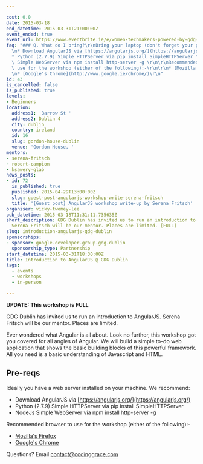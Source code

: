 ```yaml
---

cost: 0.0
date: 2015-03-18
end_datetime: 2015-03-31T21:00:00Z
event_ended: true
event_url: https://www.eventbrite.ie/e/women-techmakers-powered-by-gdg-dublin-tickets-15748414933
faq: "### Q. What do I bring?\r\nBring your laptop (don't forget your power).\r\n\r\
  \n* Download AngularJS via [https://angularjs.org/](https://angularjs.org/)\r\n\
  * Python (2.7.9) Simple HTTPServer via pip install SimpleHTTPServer \r\n* NodeJs\
  \ Simple WebServer via npm install http-server -g \r\n\r\nRecommended browser to\
  \ use for the workshop (either of the following):-\r\n\r\n* [Mozilla's Firefox](https://www.mozilla.org/en-US/firefox/new/)\r\
  \n* [Google's Chrome](http://www.google.ie/chrome/)\r\n"
id: 43
is_cancelled: false
is_published: true
levels:
- Beginners
location:
  address1: 'Barrow St '
  address2: Dublin 4
  city: dublin
  country: ireland
  id: 16
  slug: gordon-house-dublin
  venue: 'Gordon House, '
mentors:
- serena-fritsch
- robert-campion
- ksawery-glab
news_posts:
- id: 72
  is_published: true
  published: 2015-04-29T13:00:00Z
  slug: guest-post-angularjs-workshop-write-serena-fritsch
  title: '[Guest post] AngularJS workshop write-up by Serena Fritsch'
organiser: vicky-twomey-lee
pub_datetime: 2015-03-18T11:31:11.735635Z
short_description: GDG Dublin has invited us to run an introduction to AngularJS.
  Serena Fritsch will be our mentor. Places are limited. [FULL]
slug: introduction-angularjs-gdg-dublin
sponsorships:
- sponsor: google-developer-group-gdg-dublin
  sponsorship_type: Partnership
start_datetime: 2015-03-31T18:30:00Z
title: Introduction to AngularJS @ GDG Dublin
tags:
  - events
  - workshops
  - in-person

---
```


**UPDATE: This workshop is FULL**

GDG Dublin has invited us to run an introduction to AngularJS. Serena Fritsch will be our mentor. Places are limited.

Ever wondered what Angular is all about. Look no further, this workshop got you covered for all angles of Angular. We will build a simple to-do web application that shows the basic building blocks of this powerful framework. All you need is a basic understanding of Javascript and HTML.

## Pre-reqs

Ideally you have a web server installed on your machine. We recommend:

* Download AngularJS via [https://angularjs.org/](https://angularjs.org/)
* Python (2.7.9) Simple HTTPServer via pip install SimpleHTTPServer 
* NodeJs Simple WebServer via npm install http-server -g 

Recommended browser to use for the workshop (either of the following):-

* [Mozilla's Firefox](https://www.mozilla.org/en-US/firefox/new/)
* [Google's Chrome](http://www.google.ie/chrome/)

Questions? Email contact@codinggrace.com
